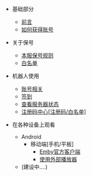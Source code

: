 - 基础部分

  - [前言](README.md)
  - [如何获得账号](如何注册.md)
  
- 关于保号

  - [本服保号规则](/基础部分/保号要求/考核规则/保号规则.md)
  - [白名单](/基础部分/保号要求/考核规则/白名单功能说明.md)
    
- 机器人使用

  - [账号相关](/机器人使用/账号相关.md)
  - [签到](/机器人使用/签到.md)
  - [查看服务器状态](/机器人使用/服务器.md)
  - [注册码中心[注册码/白名单]](/机器人使用/注册码中心.md)
   
- 在各种设备上观看

  - Android
    - 移动端[手机/平板]
        - [Emby官方客户端](/在各种设备上使用/Android手机/官方客户端.md)
        - [使用外部播放器](/在各种设备上使用/Android手机/MXPlayer.md)
  - (建设中....)
